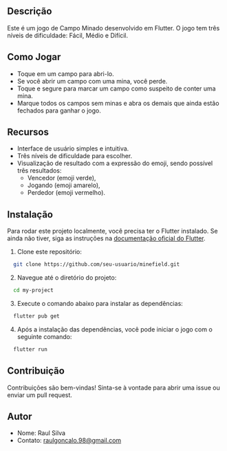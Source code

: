 ## Descrição
Este é um jogo de Campo Minado desenvolvido em Flutter. O jogo tem três níveis de dificuldade: Fácil, Médio e Difícil.

## Como Jogar
- Toque em um campo para abri-lo.
- Se você abrir um campo com uma mina, você perde.
- Toque e segure para marcar um campo como suspeito de conter uma mina.
- Marque todos os campos sem minas e abra os demais que ainda estão fechados para ganhar o jogo.

## Recursos
- Interface de usuário simples e intuitiva.
- Três níveis de dificuldade para escolher.
- Visualização de resultado com a expressão do emoji, sendo possível três resultados:
    - Vencedor (emoji verde), 
    - Jogando (emoji amarelo),
    - Perdedor (emoji vermelho).


## Instalação
Para rodar este projeto localmente, você precisa ter o Flutter instalado. Se ainda não tiver, siga as instruções na [documentação oficial do Flutter](https://flutter.dev/docs/get-started/install).

1. Clone este repositório:
```bash
  git clone https://github.com/seu-usuario/minefield.git
```

2. Navegue até o diretório do projeto:
```bash
  cd my-project
```

3. Execute o comando abaixo para instalar as dependências:
```bash
  flutter pub get
```

4. Após a instalação das dependências, você pode iniciar o jogo com o seguinte comando:
```bash
  flutter run
```

## Contribuição
Contribuições são bem-vindas! Sinta-se à vontade para abrir uma issue ou enviar um pull request.

## Autor
- Nome: Raul Silva
- Contato: raulgoncalo.98@gmail.com
